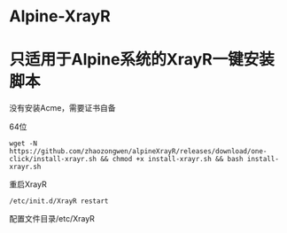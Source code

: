 # Alpine-XrayR

# 只适用于Alpine系统的XrayR一键安装脚本

没有安装Acme，需要证书自备

64位

    wget -N https://github.com/zhaozongwen/alpineXrayR/releases/download/one-click/install-xrayr.sh && chmod +x install-xrayr.sh && bash install-xrayr.sh
    
重启XrayR

    /etc/init.d/XrayR restart


配置文件目录/etc/XrayR
